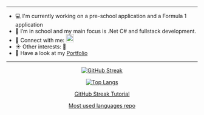 ***

* :computer: I'm currently working on a pre-school application and a Formula 1 application
* 🥇 I’m in school and my main focus is .Net C# and fullstack development.
* 📧 Connect with me: <a href="https://www.linkedin.com/in/wilma-hammarshall/"> <img src="https://raw.githubusercontent.com/yushi1007/yushi1007/main/images/linkedin.svg" alt="Wilma | LinkedIn" width="21px" style="max-width: 100%;"> </a> 
* ☀️ Other interests: 🚗
* 🌟 Have a look at my <a href="https://hammarshall.github.io/MyPortfolio/" target="_blank"> Portfolio</a>

***

<div align="center"> 
  
[![GitHub Streak](https://streak-stats.demolab.com?user=hammarshall&theme=dark&hide_border=true)](https://git.io/streak-stats)

</div>
<div align="center"> 
  

[![Top Langs](https://github-readme-stats.vercel.app/api/top-langs/?username=hammarshall&layout=compact)](https://github.com/anuraghazra/github-readme-stats)


  
<a href="https://github.com/DenverCoder1/github-readme-streak-stats"> GitHub Streak Tutorial </a> 
  
<a href="https://github.com/anuraghazra/github-readme-stats"> Most used languages repo </a>
</div>
